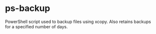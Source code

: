 # ps-backup
PowerShell script used to backup files using xcopy.  Also retains backups for a specified number of days.
